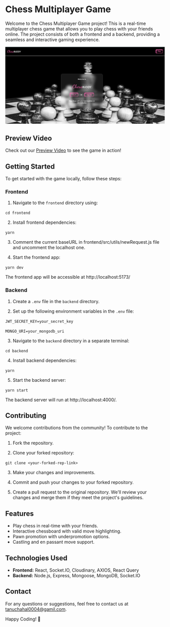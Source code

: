 # Chess Multiplayer Game

Welcome to the Chess Multiplayer Game project! This is a real-time multiplayer chess game that allows you to play chess with your friends online. The project consists of both a frontend and a backend, providing a seamless and interactive gaming experience.

![Preview-image](./frontend/public/img/CHESS-Buddy-Preview.png)

## Preview Video

Check out our [Preview Video](https://vimeo.com/855970301) to see the game in action!

## Getting Started

To get started with the game locally, follow these steps:

### Frontend

1. Navigate to the `frontend` directory using:

```cd frontend```

2. Install frontend dependencies:

```yarn```

3. Comment the current baseURL in frontend/src/utils/newRequest.js file and uncomment the localhost one.

4. Start the frontend app:

```yarn dev```

The frontend app will be accessible at http://localhost:5173/

### Backend

1. Create a `.env` file in the `backend` directory.

2. Set up the following environment variables in the `.env` file:

```JWT_SECRET_KEY=your_secret_key```

```MONGO_URI=your_mongodb_uri```

3. Navigate to the `backend` directory in a separate terminal:

```cd backend```


4. Install backend dependencies:

```yarn```


5. Start the backend server:

```yarn start```


The backend server will run at http://localhost:4000/.

## Contributing

We welcome contributions from the community! To contribute to the project:

1. Fork the repository.

2. Clone your forked repository:

```git clone <your-forked-rep-link>```

3. Make your changes and improvements.

4. Commit and push your changes to your forked repository.

5. Create a pull request to the original repository. We'll review your changes and merge them if they meet the project's guidelines.

## Features

- Play chess in real-time with your friends.
- Interactive chessboard with valid move highlighting.
- Pawn promotion with underpromotion options.
- Castling and en passant move support.

## Technologies Used

- **Frontend:** React, Socket.IO, Cloudinary, AXIOS, React Query
- **Backend:** Node.js, Express, Mongoose, MongoDB, Socket.IO

## Contact

For any questions or suggestions, feel free to contact us at tanuchahal0004@gamil.com.

Happy Coding! 🎉